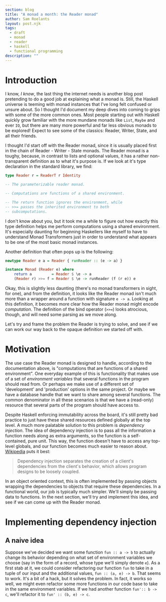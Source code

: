 ```yaml
---
section: blog
title: "A monad a month: the Reader monad"
author: Sam Roelants
layout: post.njk
tags:
  - draft 
  - monad 
  - reader
  - haskell
  - functional programming
description: ""
---
```


# Introduction
I know, *I know*, the last thing the internet needs is another blog post
pretending to do a good job at explaining what a monad is. Still, the Haskell
universe is teeming with monad instances that I've long felt confused or unsure
about. So I thought I'd document my deep dives into coming to grips with some of
the more common ones. Most people starting out with Haskell quickly grow
familiar with the more mundane monads like `List`, `Maybe` and ever `IO`, but
there are many more powerful and far less obvious monads to be explored! Expect
to see some of the classics: Reader, Writer, State, and all their friends.

I thought I'd start off with the Reader monad, since it is usually placed first
in the chain of Reader - Writer - State monads. The Reader monad is a toughy,
because, in contrast to lists and optional values, it has a rather
non-transparent definition as to what it's purpose is. If we look at it's type 
declaration in the standard library, we find:

```haskell
type Reader r = ReaderT r Identity 

-- The parameterizable reader monad.

-- Computations are functions of a shared environment.

-- The return function ignores the environment, while 
-- >>= passes the inherited environment to both 
-- subcomputations.
```
I don't know about you, but it took me a while to figure out how exactly this
type definition helps me perform computations using a shared environment. It's
especially daunting for beginning Haskellers like myself to have to understand
Monad Transformers just in order to understand what appears to be one of the
most basic monad instances.

Another definition that often pops up is the following:
```haskell
newtype Reader e a = Reader { runReader :: (e -> a) }

instance Monad (Reader e) where 
    return a         = Reader $ \e -> a 
    (Reader r) >>= f = Reader $ \e -> runReader (f (r e)) e
```

Okay, this is slightly less daunting (there's no monad transformers in sight,
for one), and from the definition, it looks like the Reader monad isn't much
more than a wrapper around a function with signature `e -> a`.
Looking at this definition, it becomes more clear how the Reader monad 
might encode *computation*. The definition of the bind operator (`>>=`) looks
atrocious, though, and will need some parsing as we move along.

Let's try and frame the problem the Reader is trying to solve, and see if we can
work our way back to the opaque definition we started off with.

# Motivation
The use case the Reader monad is designed to handle, according to the
documentation above, is "computations that are functions of a shared
environment". One everyday example of this is functionality
that makes use of a set of *environment variables* that several functions in the
program should read from. Or perhaps we make use of a different set of
'development' and 'production' options in the same project. Or maybe we have a
database handle that we want to share among several functions. The common
denominator in all these scenarios is that we have a (read-only) resource that
several parts of the program should have access to. 

Despite Haskell enforcing
immutability across the board, it's still pretty bad practice to just have these
shared resources defined globally at the top level. A much more palatable
solution to this problem is *dependency injection*. The idea of dependency
injection is to pass all the information a function needs along as extra
arguments, so the function is a self-contained, pure unit. This way, the
function doesn't have to access any top-level globals, and our function becomes
much easier to reason about.
[Wikipedia](https://en.wikipedia.org/wiki/Dependency_injection#Without_dependency_injection)
puts it best:
> Dependency injection separates the creation of a client's 
> dependencies from the client's behavior, which allows program
> designs to be loosely coupled.

In an object oriented context, this is often implemented by passing objects
wrapping the dependencies to objects that require these dependencies. In a
functional world, our job is typically much simpler. We'll simply be passing 
data to functions. In the next section, we'll try and implement this idea, and
see if we can come up with the Reader monad.

# Implementing dependency injection
## A naive idea
Suppose we've decided we want some function `fun :: a -> b` to actually change
its behavior depending on what set of environment variables we choose (say in
the form of a record, whose type we'll simply denote `e`). As a first stab at
it, we could consider refactoring our function `fun` to take in a tuple of our
input and the additional values, `fun :: (a, e) -> b`. That seems to work. It's
a bit of a hack, but it solves the problem. In fact, it works so well, we might
even refactor some more functions in our code base to take in the same
environment variables. If we had another function `fun':: b -> c`, we'll
refactor it to `fun' :: (b, e) -> c`.


